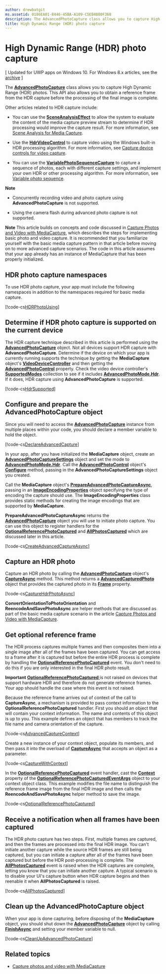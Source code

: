 ```yaml
---
author: drewbatgit
ms.assetid: 0186EA01-8446-45BA-A109-C5EB4B80F368
description: The AdvancedPhotoCapture class allows you to capture High Dynamic Range (HDR) photos.
title: High Dynamic Range (HDR) photo capture
---
```


# High Dynamic Range (HDR) photo capture

\[ Updated for UWP apps on Windows 10. For Windows 8.x articles, see the [archive](http://go.microsoft.com/fwlink/p/?linkid=619132) \]


The [**AdvancedPhotoCapture**](https://msdn.microsoft.com/library/windows/apps/mt181386) class allows you to capture High Dynamic Range (HDR) photos. This API also allows you to obtain a reference frame from the HDR capture before the processing of the final image is complete.

Other articles related to HDR capture include:

-   You can use the [**SceneAnalysisEffect**](https://msdn.microsoft.com/library/windows/apps/dn948902) to allow the system to evaluate the content of the media capture preview stream to determine if HDR processing would improve the capture result. For more information, see [Scene Analysis for Media Capture](scene-analysis-for-media-capture.md).

-   Use the [**HdrVideoControl**](https://msdn.microsoft.com/library/windows/apps/dn926680) to capture video using the Windows built-in HDR processing algorithm. For more information, see [Capture device controls for video capture](capture-device-controls-for-video-capture.md).

-   You can use the [**VariablePhotoSequenceCapture**](https://msdn.microsoft.com/library/windows/apps/dn652564) to capture a sequence of photos, each with different capture settings, and implement your own HDR or other processing algorithm. For more information, see [Variable photo sequence](variable-photo-sequence.md).

**Note**
-   Concurrently recording video and photo capture using **AdvancedPhotoCapture** is not supported.

-   Using the camera flash during advanced photo capture is not supported.

**Note** This article builds on concepts and code discussed in [Capture Photos and Video with MediaCapture](capture-photos-and-video-with-mediacapture.md), which describes the steps for implementing basic photo and video capture. It is recommended that you familiarize yourself with the basic media capture pattern in that article before moving on to more advanced capture scenarios. The code in this article assumes that your app already has an instance of MediaCapture that has been properly initialized.

## HDR photo capture namespaces

To use HDR photo capture, your app must include the following namespaces in addition to the namespaces required for basic media capture.

[!code-cs[HDRPhotoUsing](./code/BasicMediaCaptureWin10/cs/MainPage.xaml.cs#SnippetHDRPhotoUsing)]


## Determine if HDR photo capture is supported on the current device

The HDR capture technique described in this article is performed using the [**AdvancedPhotoCapture**](https://msdn.microsoft.com/library/windows/apps/mt181386) object. Not all devices support HDR capture with **AdvancedPhotoCapture**. Determine if the device on which your app is currently running supports the technique by getting the **MediaCapture** object's [**VideoDeviceController**](https://msdn.microsoft.com/library/windows/apps/br226825) and then getting the [**AdvancedPhotoControl**](https://msdn.microsoft.com/library/windows/apps/mt147840) property. Check the video device controller's [**SupportedModes**](https://msdn.microsoft.com/library/windows/apps/mt147844) collection to see if it includes [**AdvancedPhotoMode.Hdr**](https://msdn.microsoft.com/library/windows/apps/mt147845). If it does, HDR capture using **AdvancedPhotoCapture** is supported.

[!code-cs[HdrSupported](./code/BasicMediaCaptureWin10/cs/MainPage.xaml.cs#SnippetHdrSupported)]

## Configure and prepare the AdvancedPhotoCapture object

Since you will need to access the [**AdvancedPhotoCapture**](https://msdn.microsoft.com/library/windows/apps/mt181386) instance from multiple places within your code, you should declare a member variable to hold the object.

[!code-cs[DeclareAdvancedCapture](./code/BasicMediaCaptureWin10/cs/MainPage.xaml.cs#SnippetDeclareAdvancedCapture)]

In your app, after you have initialized the **MediaCapture** object, create an [**AdvancedPhotoCaptureSettings**](https://msdn.microsoft.com/library/windows/apps/mt147837) object and set the mode to [**AdvancedPhotoMode.Hdr**](https://msdn.microsoft.com/library/windows/apps/mt147845). Call the [**AdvancedPhotoControl**](https://msdn.microsoft.com/library/windows/apps/mt147840) object's [**Configure**](https://msdn.microsoft.com/library/windows/apps/mt147841) method, passing in the **AdvancedPhotoCaptureSettings** object you created.

Call the **MediaCapture** object's [**PrepareAdvancedPhotoCaptureAsync**](https://msdn.microsoft.com/library/windows/apps/mt181403), passing in an [**ImageEncodingProperties**](https://msdn.microsoft.com/library/windows/apps/hh700993) object specifying the type of encoding the capture should use. The **ImageEncodingProperties** class provides static methods for creating the image encodings that are supported by **MediaCapture**.

**PrepareAdvancedPhotoCaptureAsync** returns the [**AdvancedPhotoCapture**](https://msdn.microsoft.com/library/windows/apps/mt181386) object you will use to initiate photo capture. You can use this object to register handlers for the [**OptionalReferencePhotoCaptured**](https://msdn.microsoft.com/library/windows/apps/mt181392) and [**AllPhotosCaptured**](https://msdn.microsoft.com/library/windows/apps/mt181387) which are discussed later in this article.

[!code-cs[CreateAdvancedCaptureAsync](./code/BasicMediaCaptureWin10/cs/MainPage.xaml.cs#SnippetCreateAdvancedCaptureAsync)]

## Capture an HDR photo

Capture an HDR photo by calling the [**AdvancedPhotoCapture**](https://msdn.microsoft.com/library/windows/apps/mt181386) object's [**CaptureAsync**](https://msdn.microsoft.com/library/windows/apps/mt181388) method. This method returns a [**AdvancedCapturedPhoto**](https://msdn.microsoft.com/library/windows/apps/mt181378) object that provides the captured photo in its [**Frame**](https://msdn.microsoft.com/library/windows/apps/mt181382) property.

[!code-cs[CaptureHdrPhotoAsync](./code/BasicMediaCaptureWin10/cs/MainPage.xaml.cs#SnippetCaptureHdrPhotoAsync)]

**ConvertOrientationToPhotoOrientation** and **ReencodeAndSavePhotoAsync** are helper methods that are discussed as part of the basic media capture scenario in the article [Capture Photos and Video with MediaCapture](capture-photos-and-video-with-mediacapture.md).

## Get optional reference frame

The HDR process captures multiple frames and then composites them into a single image after all of the frames have been captured. You can get access to a frame after it is captured but before the entire HDR process is complete by handling the [**OptionalReferencePhotoCaptured**](https://msdn.microsoft.com/library/windows/apps/mt181392) event. You don't need to do this if you are only interested in the final HDR photo result.

**Important**
            [
              **OptionalReferencePhotoCaptured**
            ](https://msdn.microsoft.com/library/windows/apps/mt181392) is not raised on devices that support hardware HDR and therefore do not generate reference frames. Your app should handle the case where this event is not raised.

Because the reference frame arrives out of context of the call to **CaptureAsync**, a mechanism is provided to pass context information to the **OptionalReferencePhotoCaptured** handler. First you should an object that will contain your context information. The name and contents of this object is up to you. This example defines an object that has members to track the file name and camera orientation of the capture.

[!code-cs[AdvancedCaptureContext](./code/BasicMediaCaptureWin10/cs/MainPage.xaml.cs#SnippetAdvancedCaptureContext)]

Create a new instance of your context object, populate its members, and then pass it into the overload of [**CaptureAsync**](https://msdn.microsoft.com/library/windows/apps/mt181388) that accepts an object as a parameter.

[!code-cs[CaptureWithContext](./code/BasicMediaCaptureWin10/cs/MainPage.xaml.cs#SnippetCaptureWithContext)]

In the [**OptionalReferencePhotoCaptured**](https://msdn.microsoft.com/library/windows/apps/mt181392) event handler, cast the [**Context**](https://msdn.microsoft.com/library/windows/apps/mt181405) property of the [**OptionalReferencePhotoCapturedEventArgs**](https://msdn.microsoft.com/library/windows/apps/mt181404) object to your context object class. This example modifies the file name to distinguish the reference frame image from the final HDR image and then calls the **ReencodeAndSavePhotoAsync** helper method to save the image.

[!code-cs[OptionalReferencePhotoCaptured](./code/BasicMediaCaptureWin10/cs/MainPage.xaml.cs#SnippetOptionalReferencePhotoCaptured)]

## Receive a notification when all frames have been captured

The HDR photo capture has two steps. First, multiple frames are captured, and then the frames are processed into the final HDR image. You can't initiate another capture while the source HDR frames are still being captured, but you can initiate a capture after all of the frames have been captured but before the HDR post-processing is complete. The [**AllPhotosCaptured**](https://msdn.microsoft.com/library/windows/apps/mt181387) event is raised when the HDR captures are complete, letting you know that you can initiate another capture. A typical scenario is to disable your UI's capture button when HDR capture begins and then reenable it when **AllPhotosCaptured** is raised.

[!code-cs[AllPhotosCaptured](./code/BasicMediaCaptureWin10/cs/MainPage.xaml.cs#SnippetAllPhotosCaptured)]

## Clean up the AdvancedPhotoCapture object

When your app is done capturing, before disposing of the **MediaCapture** object, you should shut down the [**AdvancedPhotoCapture**](https://msdn.microsoft.com/library/windows/apps/mt181386) object by calling [**FinishAsync**](https://msdn.microsoft.com/library/windows/apps/mt181391) and setting your member variable to null.

[!code-cs[CleanUpAdvancedPhotoCapture](./code/BasicMediaCaptureWin10/cs/MainPage.xaml.cs#SnippetCleanUpAdvancedPhotoCapture)]

## Related topics

* [Capture photos and video with MediaCapture](capture-photos-and-video-with-mediacapture.md)


<!--HONumber=Jun16_HO2-->


